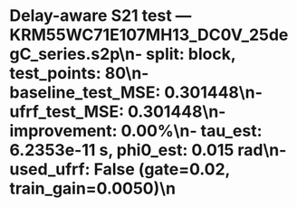 # Delay-aware S21 test — KRM55WC71E107MH13_DC0V_25degC_series.s2p\n- split: block, test_points: 80\n- baseline_test_MSE: 0.301448\n- ufrf_test_MSE: 0.301448\n- improvement: 0.00%\n- tau_est: 6.2353e-11 s, phi0_est: 0.015 rad\n- used_ufrf: False (gate=0.02, train_gain=0.0050)\n